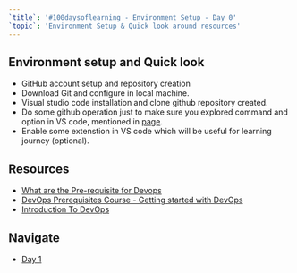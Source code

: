 ```yaml
---
`title`: '#100daysoflearning - Environment Setup - Day 0'
`topic`: 'Environment Setup & Quick look around resources'
---
```


## Environment setup and Quick look

- GitHub account setup and repository creation
- Download Git and configure in local machine.
- Visual studio code installation and clone github repository created.
- Do some github operation just to make sure you explored command and option in VS code, mentioned in [page](GitCommands.md).
- Enable some extenstion in VS code which will be useful for learning journey (optional).

## Resources

- [What are the Pre-requisite for Devops](https://www.youtube.com/watch?v=eX3ZimWWHh4&list=PLBGx66SQNZ8aPsFDwb79JrS2KQBTIZo10&index=2)
- [DevOps Prerequisites Course - Getting started with DevOps](https://www.youtube.com/watch?v=Wvf0mBNGjXY)
- [Introduction To DevOps](https://www.youtube.com/watch?v=Q382F31TQnk&list=PL55uMtDpag8qSgCxgu2nwiakKUJ6PmQiX)

## Navigate

- [Day 1](day01.md)
